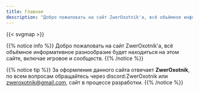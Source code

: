 ```yaml
---
title: Главная
description: "Добро пожаловать на сайт ZwerOxotnik'а, всё объёмное информативное разнообразие будет находиться на этом сайте, включае игровое и сообществ"
---
```


{{< svgmap >}}

{{% notice info %}}
Добро пожаловать на сайт ZwerOxotnik'а, всё объёмное информативное разнообразие будет находиться на этом сайте, включае игровое и сообществ.
{{% /notice %}}

{{% notice tip %}}
За оформление данного сайта отвечает **ZwerOxotnik**, по всем вопросам обращайтесь через discord:ZwerOxotnik
или  [zweroxotnik@gmail.com](mailto:zweroxotnik@gmail.com), сайт в процессе разработки.
{{% /notice %}}
